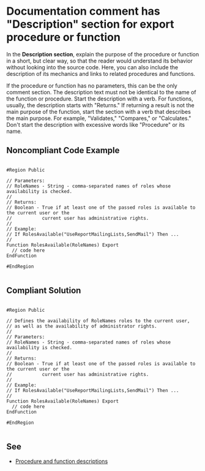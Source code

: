 # Documentation comment has "Description" section for export procedure or function

In the **Description section**, explain the purpose of the procedure or function in a short, but clear way,
so that the reader would understand its behavior without looking into the source code.
Here, you can also include the description of its mechanics and links to related procedures and functions.

If the procedure or function has no parameters, this can be the only comment section.
The description text must not be identical to the name of the function or procedure.
Start the description with a verb. For functions, usually, the description starts with "Returns."
If returning a result is not the main purpose of the function,
start the section with a verb that describes the main purpose.
For example, "Validates," "Compares," or "Calculates."
Don't start the description with excessive words like "Procedure" or its name.

## Noncompliant Code Example

```bsl

#Region Public

// Parameters:
// RoleNames - String - comma-separated names of roles whose availability is checked.
//
// Returns:
// Boolean - True if at least one of the passed roles is available to the current user or the
//           current user has administrative rights.
//
// Example:
// If RolesAvailable("UseReportMailingLists,SendMail") Then ...
//
Function RolesAvailable(RoleNames) Export 
  // code here
EndFunction

#EndRegion
 
```
 
## Compliant Solution

```bsl

#Region Public

// Defines the availability of RoleNames roles to the current user,
// as well as the availability of administrator rights. 
//
// Parameters:
// RoleNames - String - comma-separated names of roles whose availability is checked.
//
// Returns:
// Boolean - True if at least one of the passed roles is available to the current user or the
//           current user has administrative rights.
//
// Example:
// If RolesAvailable("UseReportMailingLists,SendMail") Then ...
//
Function RolesAvailable(RoleNames) Export
  // code here
EndFunction

#EndRegion
 
```

## See

- [Procedure and function descriptions](https://kb.1ci.com/1C_Enterprise_Platform/Guides/Developer_Guides/1C_Enterprise_Development_Standards/Code_conventions/Module_formatting/Procedure_and_function_description)
